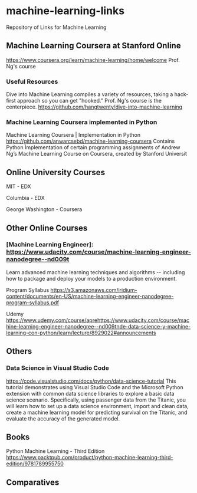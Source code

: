 # machine-learning-links
Repository of Links for Machine Learning

## Machine Learning Coursera at Stanford Online
https://www.coursera.org/learn/machine-learning/home/welcome
Prof. Ng's course

### Useful Resources
Dive into Machine Learning compiles a variety of resources, taking a hack-first approach so you can get "hooked." Prof. Ng's course is the centerpiece.
https://github.com/hangtwenty/dive-into-machine-learning

### Machine Learning Coursera implemented in Python
Machine Learning Coursera | Implementation in Python
https://github.com/anwarcsebd/machine-learning-coursera
Contains Python Implementation of certain programming assignments of Andrew Ng’s Machine Learning Course on Coursera, created by Stanford Universit

## Online University Courses
MIT - EDX

Columbia - EDX

George Washington  - Coursera


## Other Online Courses

### [Machine Learning Engineer]: https://www.udacity.com/course/machine-learning-engineer-nanodegree--nd009t

Learn advanced machine learning techniques and algorithms -- including how to package and deploy your models to a production environment.

Program Syllabus
https://s3.amazonaws.com/iridium-content/documents/en-US/machine-learning-engineer-nanodegree-program-syllabus.pdf



Udemy
https://www.udemy.com/course/aprehttps://www.udacity.com/course/machine-learning-engineer-nanodegree--nd009tnde-data-science-y-machine-learning-con-python/learn/lecture/8929022#announcements


## Others

### Data Science in Visual Studio Code
https://code.visualstudio.com/docs/python/data-science-tutorial
This tutorial demonstrates using Visual Studio Code and the Microsoft Python extension with common data science libraries to explore a basic data science scenario. Specifically, using passenger data from the Titanic, you will learn how to set up a data science environment, import and clean data, create a machine learning model for predicting survival on the Titanic, and evaluate the accuracy of the generated model.

## Books
Python Machine Learning - Third Edition
https://www.packtpub.com/product/python-machine-learning-third-edition/9781789955750

## Comparatives

